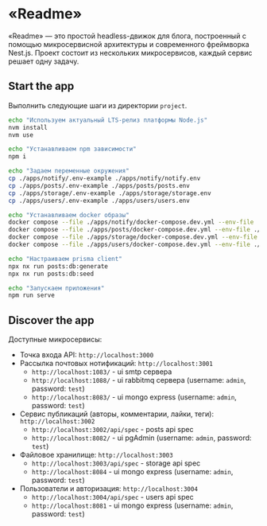 # «Readme»

«Readme» — это простой headless-движок для блога, построенный с помощью микросервисной архитектуры и современного фреймворка Nest.js. Проект состоит из нескольких микросервисов, каждый сервис решает одну задачу.

## Start the app

Выполнить следующие шаги из директории `project`.

```bash
echo "Используем актуальный LTS-релиз платформы Node.js"
nvm install
nvm use

echo "Устанавливаем npm зависимости"
npm i

echo "Задаем переменные окружения"
cp ./apps/notify/.env-example ./apps/notify/notify.env
cp ./apps/posts/.env-example ./apps/posts/posts.env
cp ./apps/storage/.env-example ./apps/storage/storage.env
cp ./apps/users/.env-example ./apps/users/users.env

echo "Устанавливаем docker образы"
docker compose --file ./apps/notify/docker-compose.dev.yml --env-file ./apps/notify/notify.env --project-name "readme-notify" up -d
docker compose --file ./apps/posts/docker-compose.dev.yml --env-file ./apps/posts/posts.env --project-name "readme-posts" up -d
docker compose --file ./apps/storage/docker-compose.dev.yml --env-file ./apps/storage/storage.env --project-name "readme-storage" up -d
docker compose --file ./apps/users/docker-compose.dev.yml --env-file ./apps/users/users.env --project-name "readme-users" up -d

echo "Настраиваем prisma client"
npx nx run posts:db:generate
npx nx run posts:db:seed

echo "Запускаем приложения"
npm run serve
```

## Discover the app

Доступные микросервисы:

- Точка входа API: `http://localhost:3000`
- Рассылка почтовых нотификаций: `http://localhost:3001`
  - `http://localhost:1083/` - ui smtp сервера
  - `http://localhost:1088/` - ui rabbitmq сервера (username: `admin`, password: `test`)
  - `http://localhost:8083/` - ui mongo express (username: `admin`, password: `test`)
- Сервис публикаций (авторы, комментарии, лайки, теги): `http://localhost:3002`
  - `http://localhost:3002/api/spec` - posts api spec
  - `http://localhost:8082/` - ui pgAdmin (username: `admin`, password: `test`)
- Файловое хранилище: `http://localhost:3003`
  - `http://localhost:3003/api/spec` - storage api spec
  - `http://localhost:8084` - ui mongo express (username: `admin`, password: `test`)
- Пользователи и авторизация: `http://localhost:3004`
  - `http://localhost:3004/api/spec` - users api spec
  - `http://localhost:8081` - ui mongo express (username: `admin`, password: `test`)
